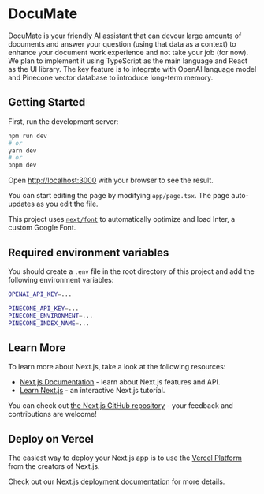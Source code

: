 # DocuMate

DocuMate is your friendly AI assistant that can devour large amounts of documents and answer your question (using that data as a context) to enhance your document work experience and not take your job (for now). We plan to implement it using TypeScript as the main language and React as the UI library. The key feature is to integrate with OpenAI language model and Pinecone vector database to introduce long-term memory.

## Getting Started

First, run the development server:

```bash
npm run dev
# or
yarn dev
# or
pnpm dev
```

Open [http://localhost:3000](http://localhost:3000) with your browser to see the result.

You can start editing the page by modifying `app/page.tsx`. The page auto-updates as you edit the file.

This project uses [`next/font`](https://nextjs.org/docs/basic-features/font-optimization) to automatically optimize and load Inter, a custom Google Font.

## Required environment variables

You should create a `.env` file in the root directory of this project and add the following environment variables:

```bash
OPENAI_API_KEY=...

PINECONE_API_KEY=...
PINECONE_ENVIRONMENT=...
PINECONE_INDEX_NAME=...
```

## Learn More

To learn more about Next.js, take a look at the following resources:

- [Next.js Documentation](https://nextjs.org/docs) - learn about Next.js features and API.
- [Learn Next.js](https://nextjs.org/learn) - an interactive Next.js tutorial.

You can check out [the Next.js GitHub repository](https://github.com/vercel/next.js/) - your feedback and contributions are welcome!

## Deploy on Vercel

The easiest way to deploy your Next.js app is to use the [Vercel Platform](https://vercel.com/new?utm_medium=default-template&filter=next.js&utm_source=create-next-app&utm_campaign=create-next-app-readme) from the creators of Next.js.

Check out our [Next.js deployment documentation](https://nextjs.org/docs/deployment) for more details.

